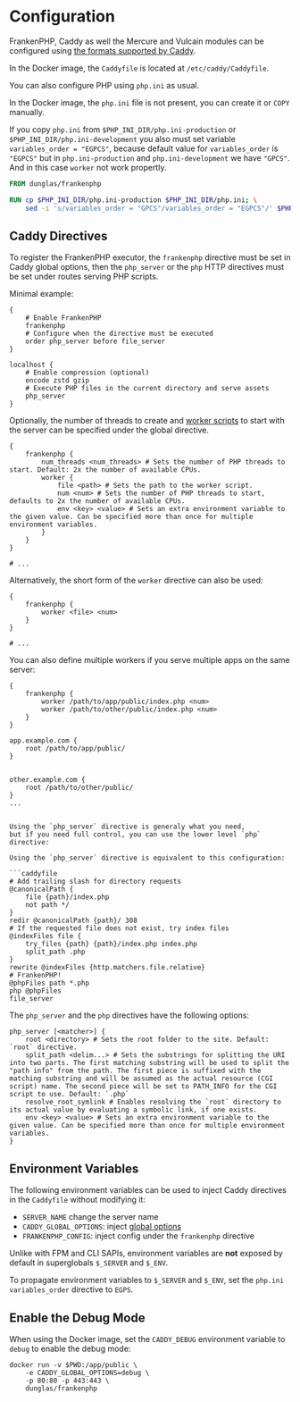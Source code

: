 # Configuration

FrankenPHP, Caddy as well the Mercure and Vulcain modules can be configured using [the formats supported by Caddy](https://caddyserver.com/docs/getting-started#your-first-config).

In the Docker image, the `Caddyfile` is located at `/etc/caddy/Caddyfile`.

You can also configure PHP using `php.ini` as usual.

In the Docker image, the `php.ini` file is not present, you can create it or `COPY` manually.

If you copy `php.ini` from `$PHP_INI_DIR/php.ini-production` or `$PHP_INI_DIR/php.ini-development` you also must set variable `variables_order = "EGPCS"`, because default value for `variables_order` is `"EGPCS"` but in `php.ini-production` and `php.ini-development` we have `"GPCS"`. And in this case `worker` not work propertly.

```dockerfile
FROM dunglas/frankenphp

RUN cp $PHP_INI_DIR/php.ini-production $PHP_INI_DIR/php.ini; \
    sed -i 's/variables_order = "GPCS"/variables_order = "EGPCS"/' $PHP_INI_DIR/php.ini;
```

## Caddy Directives

To register the FrankenPHP executor, the `frankenphp` directive must be set in Caddy global options, then the `php_server` or the `php` HTTP directives must be set under routes serving PHP scripts.

Minimal example:

```caddyfile
{
    # Enable FrankenPHP
    frankenphp
    # Configure when the directive must be executed
    order php_server before file_server
}

localhost {
    # Enable compression (optional)
    encode zstd gzip
    # Execute PHP files in the current directory and serve assets
    php_server
}
```

Optionally, the number of threads to create and [worker scripts](worker.md) to start with the server can be specified under the global directive.

```caddyfile
{
    frankenphp {
        num_threads <num_threads> # Sets the number of PHP threads to start. Default: 2x the number of available CPUs.
        worker {
            file <path> # Sets the path to the worker script.
            num <num> # Sets the number of PHP threads to start, defaults to 2x the number of available CPUs.
            env <key> <value> # Sets an extra environment variable to the given value. Can be specified more than once for multiple environment variables.
        }
    }
}

# ...
```

Alternatively, the short form of the `worker` directive can also be used:

```caddyfile
{
    frankenphp {
        worker <file> <num>
    }
}

# ...
```

You can also define multiple workers if you serve multiple apps on the same server:
    
```caddyfile
{
    frankenphp {
        worker /path/to/app/public/index.php <num>
        worker /path/to/other/public/index.php <num>
    }
}

app.example.com {
    root /path/to/app/public/
}


other.example.com {
    root /path/to/other/public/
}
...


Using the `php_server` directive is generaly what you need,
but if you need full control, you can use the lower level `php` directive:

Using the `php_server` directive is equivalent to this configuration:

```caddyfile
# Add trailing slash for directory requests
@canonicalPath {
    file {path}/index.php
    not path */
}
redir @canonicalPath {path}/ 308
# If the requested file does not exist, try index files
@indexFiles file {
    try_files {path} {path}/index.php index.php
    split_path .php
}
rewrite @indexFiles {http.matchers.file.relative}
# FrankenPHP!
@phpFiles path *.php
php @phpFiles
file_server
```

The `php_server` and the `php` directives have the following options:

```caddyfile
php_server [<matcher>] {
    root <directory> # Sets the root folder to the site. Default: `root` directive.
    split_path <delim...> # Sets the substrings for splitting the URI into two parts. The first matching substring will be used to split the "path info" from the path. The first piece is suffixed with the matching substring and will be assumed as the actual resource (CGI script) name. The second piece will be set to PATH_INFO for the CGI script to use. Default: `.php`
    resolve_root_symlink # Enables resolving the `root` directory to its actual value by evaluating a symbolic link, if one exists.
    env <key> <value> # Sets an extra environment variable to the given value. Can be specified more than once for multiple environment variables.
}
```

## Environment Variables

The following environment variables can be used to inject Caddy directives in the `Caddyfile` without modifying it:

* `SERVER_NAME` change the server name
* `CADDY_GLOBAL_OPTIONS`: inject [global options](https://caddyserver.com/docs/caddyfile/options)
* `FRANKENPHP_CONFIG`: inject config under the `frankenphp` directive

Unlike with FPM and CLI SAPIs, environment variables are **not** exposed by default in superglobals `$_SERVER` and `$_ENV`.

To propagate environment variables to `$_SERVER` and `$_ENV`, set the `php.ini` `variables_order` directive to `EGPS`.

## Enable the Debug Mode

When using the Docker image, set the `CADDY_DEBUG` environment variable to `debug` to enable the debug mode:

```console
docker run -v $PWD:/app/public \
    -e CADDY_GLOBAL_OPTIONS=debug \
    -p 80:80 -p 443:443 \
    dunglas/frankenphp
```

